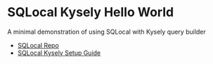 # SQLocal Kysely Hello World
A minimal demonstration of using SQLocal with Kysely query builder

- [SQLocal Repo](https://github.com/DallasHoff/sqlocal)
- [SQLocal Kysely Setup Guide](https://sqlocal.dallashoffman.com/kysely/setup)
